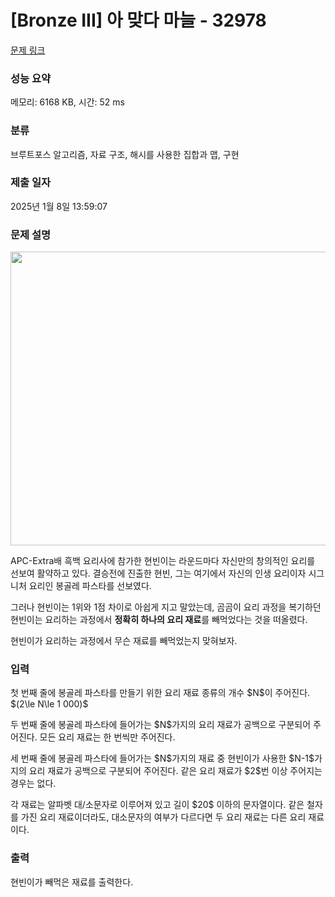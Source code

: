 # [Bronze III] 아 맞다 마늘 - 32978 

[문제 링크](https://www.acmicpc.net/problem/32978) 

### 성능 요약

메모리: 6168 KB, 시간: 52 ms

### 분류

브루트포스 알고리즘, 자료 구조, 해시를 사용한 집합과 맵, 구현

### 제출 일자

2025년 1월 8일 13:59:07

### 문제 설명

<p style="text-align: center;"><img alt="" src="" style="height: 470px; width: 750px;"></p>

<p>APC-Extra배 흑백 요리사에 참가한 현빈이는 라운드마다 자신만의 창의적인 요리를 선보여 활약하고 있다. 결승전에 진출한 현빈, 그는 여기에서 자신의 인생 요리이자 시그니처 요리인 봉골레 파스타를 선보였다.</p>

<p>그러나 현빈이는 1위와 1점 차이로 아쉽게 지고 말았는데, 곰곰이 요리 과정을 복기하던 현빈이는 요리하는 과정에서 <strong>정확히 하나의 요리 재료</strong>를 빼먹었다는 것을 떠올렸다.</p>

<p>현빈이가 요리하는 과정에서 무슨 재료를 빼먹었는지 맞혀보자.</p>

### 입력 

 <p>첫 번째 줄에 봉골레 파스타를 만들기 위한 요리 재료 종류의 개수 $N$이 주어진다. $(2\le N\le 1 000)$</p>

<p>두 번째 줄에 봉골레 파스타에 들어가는 $N$가지의 요리 재료가 공백으로 구분되어 주어진다. 모든 요리 재료는 한 번씩만 주어진다.</p>

<p>세 번째 줄에 봉골레 파스타에 들어가는 $N$가지의 재료 중 현빈이가 사용한 $N-1$가지의 요리 재료가 공백으로 구분되어 주어진다. 같은 요리 재료가 $2$번 이상 주어지는 경우는 없다.</p>

<p>각 재료는 알파벳 대/소문자로 이루어져 있고 길이 $20$ 이하의 문자열이다. 같은 철자를 가진 요리 재료이더라도, 대소문자의 여부가 다르다면 두 요리 재료는 다른 요리 재료이다.</p>

### 출력 

 <p>현빈이가 빼먹은 재료를 출력한다.</p>

